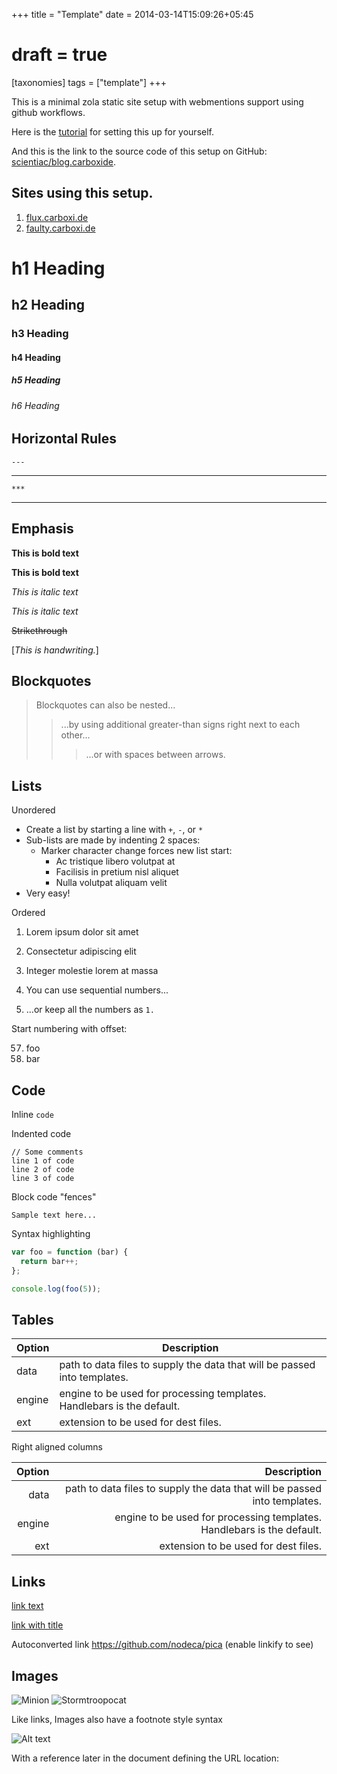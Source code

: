+++
title = "Template"
date = 2014-03-14T15:09:26+05:45
# draft = true
[taxonomies]
tags = ["template"]
+++

This is a minimal zola static site setup with webmentions support using github workflows.

Here is the [tutorial](https://flux.carboxi.de/how-you-can-use-this-writing-setup/) for setting this up for yourself.

And this is the link to the source code of this setup on GitHub: [scientiac/blog.carboxide](https://github.com/scientiac/blog.carboxide).

## Sites using this setup.

1. [flux.carboxi.de](https://flux.carboxi.de)
2. [faulty.carboxi.de](https://faulty.carboxi.de)

# h1 Heading

## h2 Heading

### h3 Heading

#### h4 Heading

##### h5 Heading

###### h6 Heading

## Horizontal Rules

```
---
```

___

```
***
```

***

## Emphasis

__This is bold text__

__This is bold text__

_This is italic text_

_This is italic text_

~~Strikethrough~~

[_This is handwriting._]

## Blockquotes

> Blockquotes can also be nested...
>> ...by using additional greater-than signs right next to each other...
> > > ...or with spaces between arrows.

## Lists

Unordered

- Create a list by starting a line with `+`, `-`, or `*`
- Sub-lists are made by indenting 2 spaces:
  - Marker character change forces new list start:
    - Ac tristique libero volutpat at
    - Facilisis in pretium nisl aliquet
    - Nulla volutpat aliquam velit
- Very easy!

Ordered

1. Lorem ipsum dolor sit amet
2. Consectetur adipiscing elit
3. Integer molestie lorem at massa

1. You can use sequential numbers...
1. ...or keep all the numbers as `1.`

Start numbering with offset:

57. foo
1. bar

## Code

Inline `code`

Indented code

    // Some comments
    line 1 of code
    line 2 of code
    line 3 of code

Block code "fences"

```
Sample text here...
```

Syntax highlighting

``` js
var foo = function (bar) {
  return bar++;
};

console.log(foo(5));
```

## Tables

| Option | Description |
| ------ | ----------- |
| data   | path to data files to supply the data that will be passed into templates. |
| engine | engine to be used for processing templates. Handlebars is the default. |
| ext    | extension to be used for dest files. |

Right aligned columns

| Option | Description |
| ------:| -----------:|
| data   | path to data files to supply the data that will be passed into templates. |
| engine | engine to be used for processing templates. Handlebars is the default. |
| ext    | extension to be used for dest files. |

## Links

[link text](http://dev.nodeca.com)

[link with title](http://nodeca.github.io/pica/demo/ "title text!")

Autoconverted link <https://github.com/nodeca/pica> (enable linkify to see)

## Images

![Minion](https://octodex.github.com/images/minion.png)
![Stormtroopocat](https://octodex.github.com/images/stormtroopocat.jpg "The Stormtroopocat")

Like links, Images also have a footnote style syntax

![Alt text][id]

With a reference later in the document defining the URL location:

[id]: https://octodex.github.com/images/dojocat.jpg  "The Dojocat"
